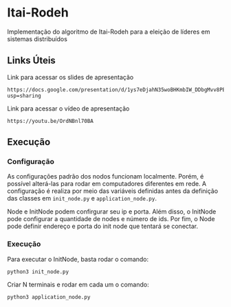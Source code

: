 # Itai-Rodeh

Implementação do algoritmo de Itai-Rodeh para a eleição de líderes em sistemas distribuídos

## Links Úteis

Link para acessar os slides de apresentação

```
https://docs.google.com/presentation/d/1ys7eDjahN35woBHKmbIW_DDbgMvv8PEI7KpHp9fT9iw/edit?usp=sharing
```
Link para acessar o vídeo de apresentação
```
https://youtu.be/OrdNBnl70BA
```


## Execução

### Configuração

As configurações padrão dos nodos funcionam localmente. Porém, é possível alterá-las para rodar em computadores
diferentes em rede. A configuração é realiza por meio das variáveis definidas antes da definição das classes em 
`init_node.py` e `application_node.py`.

Node e InitNode podem confirgurar seu ip e porta. Além disso, o InitNode pode configurar a quantidade
de nodes e número de ids. Por fim, o Node pode definir endereço e porta do init node que tentará se conectar.

### Execução

Para executar o InitNode, basta rodar o comando:

```shell
python3 init_node.py
```

Criar N terminais e rodar em cada um o comando:
```shell
python3 application_node.py
```
